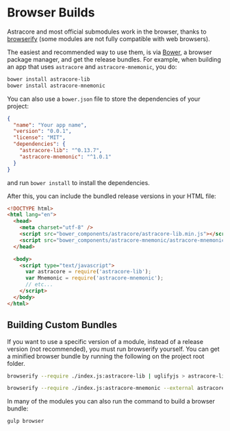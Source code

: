 # Browser Builds

Astracore and most official submodules work in the browser, thanks to [browserify](http://browserify.org/) (some modules are not fully compatible with web browsers).

The easiest and recommended way to use them, is via [Bower](http://bower.io/), a browser package manager, and get the release bundles. For example, when building an app that uses `astracore` and `astracore-mnemonic`, you do:

```sh
bower install astracore-lib
bower install astracore-mnemonic
```

You can also use a `bower.json` file to store the dependencies of your project:

```json
{
  "name": "Your app name",
  "version": "0.0.1",
  "license": "MIT",
  "dependencies": {
    "astracore-lib": "^0.13.7",
    "astracore-mnemonic": "^1.0.1"
  }
}
```

and run `bower install` to install the dependencies.

After this, you can include the bundled release versions in your HTML file:

```html
<!DOCTYPE html>
<html lang="en">
  <head>
    <meta charset="utf-8" />
    <script src="bower_components/astracore/astracore-lib.min.js"></script>
    <script src="bower_components/astracore-mnemonic/astracore-mnemonic.min.js"></script>
  </head>

  <body>
    <script type="text/javascript">
      var astracore = require('astracore-lib');
      var Mnemonic = require('astracore-mnemonic');
      // etc...
    </script>
  </body>
</html>
```

## Building Custom Bundles

If you want to use a specific version of a module, instead of a release version (not recommended), you must run browserify yourself. You can get a minified browser bundle by running the following on the project root folder.

```sh
browserify --require ./index.js:astracore-lib | uglifyjs > astracore-lib.min.js
```

```sh
browserify --require ./index.js:astracore-mnemonic --external astracore-lib | uglifyjs > astracore-mnemonic.min.js
```

In many of the modules you can also run the command to build a browser bundle:

```sh
gulp browser
```
